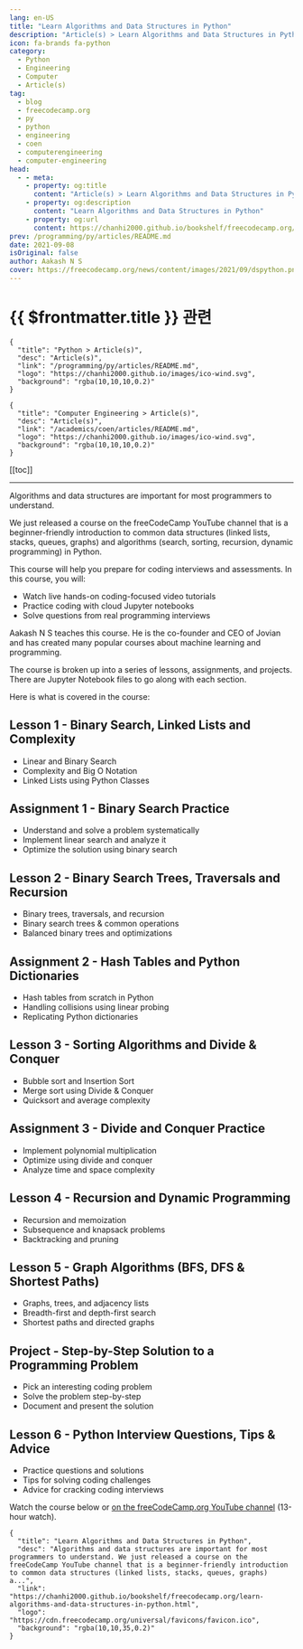 ```yaml
---
lang: en-US
title: "Learn Algorithms and Data Structures in Python"
description: "Article(s) > Learn Algorithms and Data Structures in Python"
icon: fa-brands fa-python
category:
  - Python
  - Engineering
  - Computer
  - Article(s)
tag:
  - blog
  - freecodecamp.org
  - py
  - python
  - engineering
  - coen
  - computerengineering
  - computer-engineering
head:
  - - meta:
    - property: og:title
      content: "Article(s) > Learn Algorithms and Data Structures in Python"
    - property: og:description
      content: "Learn Algorithms and Data Structures in Python"
    - property: og:url
      content: https://chanhi2000.github.io/bookshelf/freecodecamp.org/learn-algorithms-and-data-structures-in-python.html
prev: /programming/py/articles/README.md
date: 2021-09-08
isOriginal: false
author: Aakash N S
cover: https://freecodecamp.org/news/content/images/2021/09/dspython.png
---
```


# {{ $frontmatter.title }} 관련

```component VPCard
{
  "title": "Python > Article(s)",
  "desc": "Article(s)",
  "link": "/programming/py/articles/README.md",
  "logo": "https://chanhi2000.github.io/images/ico-wind.svg",
  "background": "rgba(10,10,10,0.2)"
}
```

```component VPCard
{
  "title": "Computer Engineering > Article(s)",
  "desc": "Article(s)",
  "link": "/academics/coen/articles/README.md",
  "logo": "https://chanhi2000.github.io/images/ico-wind.svg",
  "background": "rgba(10,10,10,0.2)"
}
```

[[toc]]

---

<SiteInfo
  name="Learn Algorithms and Data Structures in Python"
  desc="Algorithms and data structures are important for most programmers to understand. We just released a course on the freeCodeCamp YouTube channel that is a beginner-friendly introduction to common data structures (linked lists, stacks, queues, graphs) a..."
  url="https://freecodecamp.org/news/learn-algorithms-and-data-structures-in-python"
  logo="https://cdn.freecodecamp.org/universal/favicons/favicon.ico"
  preview="https://freecodecamp.org/news/content/images/2021/09/dspython.png"/>

Algorithms and data structures are important for most programmers to understand.

We just released a course on the freeCodeCamp YouTube channel that is a beginner-friendly introduction to common data structures (linked lists, stacks, queues, graphs) and algorithms (search, sorting, recursion, dynamic programming) in Python.

This course will help you prepare for coding interviews and assessments. In this course, you will:

- Watch live hands-on coding-focused video tutorials
- Practice coding with cloud Jupyter notebooks
- Solve questions from real programming interviews

Aakash N S teaches this course. He is the co-founder and CEO of Jovian and has created many popular courses about machine learning and programming.

The course is broken up into a series of lessons, assignments, and projects. There are Jupyter Notebook files to go along with each section.

Here is what is covered in the course:

## Lesson 1 - Binary Search, Linked Lists and Complexity

- Linear and Binary Search
- Complexity and Big O Notation
- Linked Lists using Python Classes

## Assignment 1 - Binary Search Practice

- Understand and solve a problem systematically
- Implement linear search and analyze it
- Optimize the solution using binary search

## Lesson 2 - Binary Search Trees, Traversals and Recursion

- Binary trees, traversals, and recursion
- Binary search trees & common operations
- Balanced binary trees and optimizations

## Assignment 2 - Hash Tables and Python Dictionaries

- Hash tables from scratch in Python
- Handling collisions using linear probing
- Replicating Python dictionaries

## Lesson 3 - Sorting Algorithms and Divide & Conquer

- Bubble sort and Insertion Sort
- Merge sort using Divide & Conquer
- Quicksort and average complexity

## Assignment 3 - Divide and Conquer Practice

- Implement polynomial multiplication
- Optimize using divide and conquer
- Analyze time and space complexity

## Lesson 4 - Recursion and Dynamic Programming

- Recursion and memoization
- Subsequence and knapsack problems
- Backtracking and pruning

## Lesson 5 - Graph Algorithms (BFS, DFS & Shortest Paths)

- Graphs, trees, and adjacency lists
- Breadth-first and depth-first search
- Shortest paths and directed graphs

## Project - Step-by-Step Solution to a Programming Problem

- Pick an interesting coding problem
- Solve the problem step-by-step
- Document and present the solution

## Lesson 6 - Python Interview Questions, Tips & Advice

- Practice questions and solutions
- Tips for solving coding challenges
- Advice for cracking coding interviews

Watch the course below or [<FontIcon icon="fa-brands fa-youtube"/>on the freeCodeCamp.org YouTube channel](https://youtu.be/pkYVOmU3MgA) (13-hour watch).

<VidStack src="youtube/pkYVOmU3MgA" />

<!-- TODO: add ARTICLE CARD -->
```component VPCard
{
  "title": "Learn Algorithms and Data Structures in Python",
  "desc": "Algorithms and data structures are important for most programmers to understand. We just released a course on the freeCodeCamp YouTube channel that is a beginner-friendly introduction to common data structures (linked lists, stacks, queues, graphs) a...",
  "link": "https://chanhi2000.github.io/bookshelf/freecodecamp.org/learn-algorithms-and-data-structures-in-python.html",
  "logo": "https://cdn.freecodecamp.org/universal/favicons/favicon.ico",
  "background": "rgba(10,10,35,0.2)"
}
```
